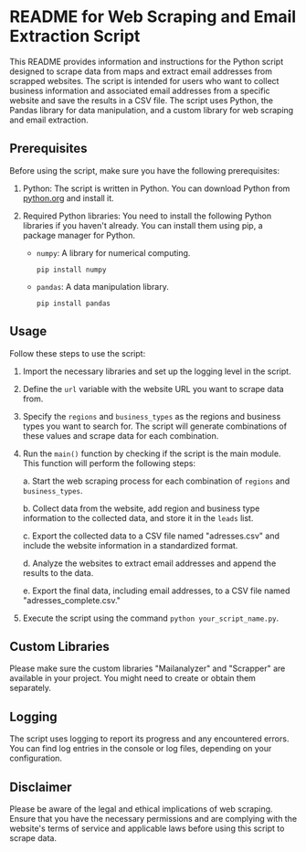 # **README for Web Scraping and Email Extraction Script**

This README provides information and instructions for the Python script designed to scrape data from maps and extract email addresses from scrapped websites. The script is intended for users who want to collect business information and associated email addresses from a specific website and save the results in a CSV file. The script uses Python, the Pandas library for data manipulation, and a custom library for web scraping and email extraction.

## **Prerequisites**

Before using the script, make sure you have the following prerequisites:

1. Python: The script is written in Python. You can download Python from [python.org](https://www.python.org/downloads/) and install it.

2. Required Python libraries: You need to install the following Python libraries if you haven't already. You can install them using pip, a package manager for Python.

   - `numpy`: A library for numerical computing.

     ```
     pip install numpy
     ```

   - `pandas`: A data manipulation library.

     ```
     pip install pandas
     ```

## **Usage**

Follow these steps to use the script:

1. Import the necessary libraries and set up the logging level in the script.

2. Define the `url` variable with the website URL you want to scrape data from.

3. Specify the `regions` and `business_types` as the regions and business types you want to search for. The script will generate combinations of these values and scrape data for each combination.

4. Run the `main()` function by checking if the script is the main module. This function will perform the following steps:

   a. Start the web scraping process for each combination of `regions` and `business_types`.

   b. Collect data from the website, add region and business type information to the collected data, and store it in the `leads` list.

   c. Export the collected data to a CSV file named "adresses.csv" and include the website information in a standardized format.

   d. Analyze the websites to extract email addresses and append the results to the data.

   e. Export the final data, including email addresses, to a CSV file named "adresses_complete.csv."

5. Execute the script using the command `python your_script_name.py`.

## **Custom Libraries**

Please make sure the custom libraries "Mailanalyzer" and "Scrapper" are available in your project. You might need to create or obtain them separately.

## **Logging**

The script uses logging to report its progress and any encountered errors. You can find log entries in the console or log files, depending on your configuration.

## **Disclaimer**

Please be aware of the legal and ethical implications of web scraping. Ensure that you have the necessary permissions and are complying with the website's terms of service and applicable laws before using this script to scrape data.
